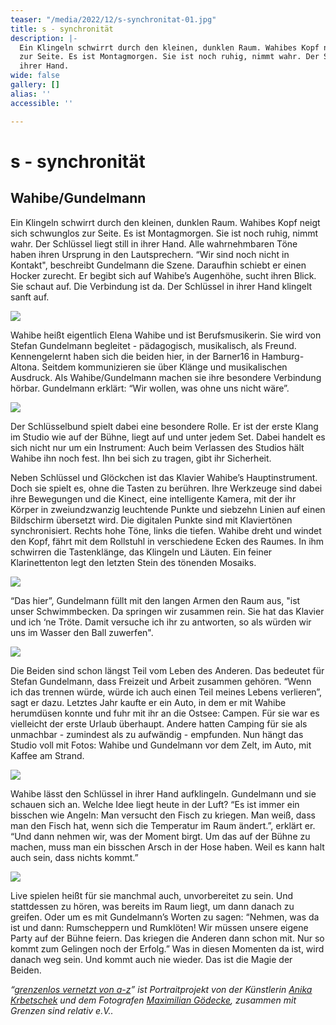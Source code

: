 ```yaml
---
teaser: "/media/2022/12/s-synchronitat-01.jpg"
title: s - synchronität
description: |-
  Ein Klingeln schwirrt durch den kleinen, dunklen Raum. Wahibes Kopf neigt sich schwunglos
  zur Seite. Es ist Montagmorgen. Sie ist noch ruhig, nimmt wahr. Der Schlüssel liegt still in
  ihrer Hand.
wide: false
gallery: []
alias: ''
accessible: ''

---
```

# **s - synchronität**

## Wahibe/Gundelmann

Ein Klingeln schwirrt durch den kleinen, dunklen Raum. Wahibes Kopf neigt sich schwunglos zur Seite. Es ist Montagmorgen. Sie ist noch ruhig, nimmt wahr. Der Schlüssel liegt still in ihrer Hand. Alle wahrnehmbaren Töne haben ihren Ursprung in den Lautsprechern. “Wir sind noch nicht in Kontakt", beschreibt Gundelmann die Szene. Daraufhin schiebt er einen Hocker zurecht. Er begibt sich auf Wahibe’s Augenhöhe, sucht ihren Blick. Sie schaut auf. Die Verbindung ist da. Der Schlüssel in ihrer Hand klingelt sanft auf.

![](/media/2022/12/01.jpg)

Wahibe heißt eigentlich Elena Wahibe und ist Berufsmusikerin. Sie wird von Stefan Gundelmann begleitet - pädagogisch, musikalisch, als Freund. Kennengelernt haben sich die beiden hier, in der Barner16 in Hamburg-Altona. Seitdem kommunizieren sie über Klänge und musikalischen Ausdruck. Als Wahibe/Gundelmann machen sie ihre besondere Verbindung hörbar. Gundelmann erklärt: “Wir wollen, was ohne uns nicht wäre”.

![](/media/2022/12/02.jpg)

Der Schlüsselbund spielt dabei eine besondere Rolle. Er ist der erste Klang im Studio wie auf der Bühne, liegt auf und unter jedem Set. Dabei handelt es sich nicht nur um ein Instrument: Auch beim Verlassen des Studios hält Wahibe ihn noch fest. Ihn bei sich zu tragen, gibt ihr Sicherheit.

Neben Schlüssel und Glöckchen ist das Klavier Wahibe’s Hauptinstrument. Doch sie spielt es, ohne die Tasten zu berühren. Ihre Werkzeuge sind dabei ihre Bewegungen und die Kinect, eine intelligente Kamera, mit der ihr Körper in zweiundzwanzig leuchtende Punkte und siebzehn Linien auf einen Bildschirm übersetzt wird. Die digitalen Punkte sind mit Klaviertönen synchronisiert. Rechts hohe Töne, links die tiefen. Wahibe dreht und windet den Kopf, fährt mit dem Rollstuhl in verschiedene Ecken des Raumes. In ihm schwirren die Tastenklänge, das Klingeln und Läuten. Ein feiner Klarinettenton legt den letzten Stein des tönenden Mosaiks.

![](/media/2022/12/03.jpg)

“Das hier”, Gundelmann füllt mit den langen Armen den Raum aus, "ist unser Schwimmbecken. Da springen wir zusammen rein. Sie hat das Klavier und ich ‘ne Tröte. Damit versuche ich ihr zu antworten, so als würden wir uns im Wasser den Ball zuwerfen".

![](/media/2022/12/04.jpg)

Die Beiden sind schon längst Teil vom Leben des Anderen. Das bedeutet für Stefan Gundelmann, dass Freizeit und Arbeit zusammen gehören. “Wenn ich das trennen würde, würde ich auch einen Teil meines Lebens verlieren”, sagt er dazu. Letztes Jahr kaufte er ein Auto, in dem er mit Wahibe herumdüsen konnte und fuhr mit ihr an die Ostsee: Campen. Für sie war es vielleicht der erste Urlaub überhaupt. Andere hatten Camping für sie als unmachbar - zumindest als zu aufwändig - empfunden. Nun hängt das Studio voll mit Fotos: Wahibe und Gundelmann vor dem Zelt, im Auto, mit Kaffee am Strand.

![](/media/2022/12/05.jpg)

Wahibe lässt den Schlüssel in ihrer Hand aufklingeln. Gundelmann und sie schauen sich an. Welche Idee liegt heute in der Luft? “Es ist immer ein bisschen wie Angeln: Man versucht den Fisch zu kriegen. Man weiß, dass man den Fisch hat, wenn sich die Temperatur im Raum ändert.”, erklärt er. “Und dann nehmen wir, was der Moment birgt. Um das auf der Bühne zu machen, muss man ein bisschen Arsch in der Hose haben. Weil es kann halt auch sein, dass nichts kommt.”

![](/media/2022/12/06.jpg)

Live spielen heißt für sie manchmal auch, unvorbereitet zu sein. Und stattdessen zu hören, was bereits im Raum liegt, um dann danach zu greifen. Oder um es mit Gundelmann’s Worten zu sagen: “Nehmen, was da ist und dann: Rumscheppern und Rumklöten! Wir müssen unsere eigene Party auf der Bühne feiern. Das kriegen die Anderen dann schon mit. Nur so kommt zum Gelingen noch der Erfolg.” Was in diesen Momenten da ist, wird danach weg sein. Und kommt auch nie wieder. Das ist die Magie der Beiden.

_“_[_grenzenlos vernetzt von a-z_](https://www.grenzensindrelativ.de/aktivitaeten/gsr-medienportal/grenzenlos-vernetzt/grenzenlos-vernetzt)_” ist Portraitprojekt von der Künstlerin_ [_Anika Krbetschek_](https://www.grenzensindrelativ.de/aktivitaeten/gsr-medienportal/grenzenlos-vernetzt/www.anikakrb.com) _und dem Fotografen_ [_Maximilian Gödecke_](https://www.grenzensindrelativ.de/aktivitaeten/gsr-medienportal/grenzenlos-vernetzt/www.max-goedecke.de)_, zusammen mit Grenzen sind relativ e.V.._